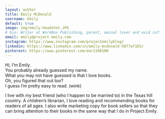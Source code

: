 ```yaml
---
layout: author
title: Emily McDonald
username: Emily
default: true
image: img/emily-headshot.JPG
# bio: Writer at WorkBox Publishing, parent, aminal lover and avid coffee drinker.
email: emily@project-emily.com
instagram: https://www.instagram.com/projectemilyblog/
linkedin: https://www.linkedin.com/in/emily-mcdonald-5077a71b5/
pinterest: https://www.pinterest.com/ear1340100
---
```


Hi, I’m Emily.  
You probably already guessed my name.  
What you may not have guessed is that I love books.  
Oh, you figured that out too?  
I guess I’m pretty easy to read. (wink)

I live with my best friend (who I happen to be married to) in the Texas hill country. A children’s librarian, I love reading and recommending books for readers of all ages. I also write marketing copy for book sellers so that they can bring attention to their books in the same way that I do in Project Emily.
